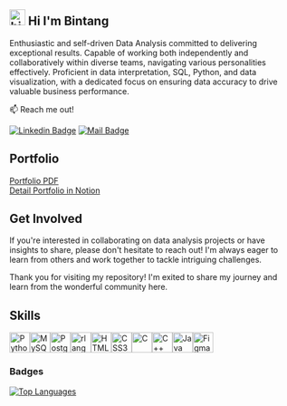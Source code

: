 ## <img src="https://user-images.githubusercontent.com/1303154/88677602-1635ba80-d120-11ea-84d8-d263ba5fc3c0.gif" width="28px" height="28px" alt="hi"> Hi I'm Bintang 

Enthusiastic and self-driven Data Analysis committed to delivering exceptional results. Capable of working both independently and collaboratively within diverse teams, navigating various personalities effectively. Proficient in data interpretation, SQL, Python, and data visualization, with a dedicated focus on ensuring data accuracy to drive valuable business performance. 

:mailbox: Reach me out!

[![Linkedin Badge](https://img.shields.io/badge/-Bintang-0e76a8?style=flat&labelColor=0e76a8&logo=linkedin&logoColor=white)](https://www.linkedin.com/in/bintang-ary-pradana/)
[![Mail Badge](https://img.shields.io/badge/-bintangarypradana123@gmail.com-c0392b?style=flat&labelColor=c0392b&logo=gmail&logoColor=white)](mailto:bintangarypradana123@gmail.com)

## Portfolio
[Portfolio PDF](https://drive.google.com/file/d/1UsD1a-yRO-t9z4HgedqbYkQcDXXZc-Fj)\
[Detail Portfolio in Notion](https://bintangarypradana.notion.site/Bintang-s-Portfolio-532a538c90e1458da5acd2ece1072c68)

## Get Involved

If you're interested in collaborating on data analysis projects or have insights to share, please don't hesitate to reach out! I'm always eager to learn from others and work together to tackle intriguing challenges.

Thank you for visiting my repository! I'm exited to share my journey and learn from the wonderful community here.

## Skills

<p align="left">
<a href="https://www.python.org/" target="_blank" rel="noreferrer"><img src="https://raw.githubusercontent.com/danielcranney/readme-generator/main/public/icons/skills/python-colored.svg" width="36" height="36" alt="Python" /></a><a href="https://www.mysql.com/" target="_blank" rel="noreferrer"><img src="https://raw.githubusercontent.com/danielcranney/readme-generator/main/public/icons/skills/mysql-colored.svg" width="36" height="36" alt="MySQL" /></a><a href="https://www.postgresql.org/" target="_blank" rel="noreferrer"><img src="https://raw.githubusercontent.com/danielcranney/readme-generator/main/public/icons/skills/postgresql-colored.svg" width="36" height="36" alt="PostgreSQL" /></a><a href="https://www.r-project.org/" target="_blank" rel="noreferrer"><img src="https://raw.githubusercontent.com/danielcranney/readme-generator/main/public/icons/skills/rlang-colored.svg" width="36" height="36" alt="rlang" /></a><a href="https://developer.mozilla.org/en-US/docs/Glossary/HTML5" target="_blank" rel="noreferrer"><img src="https://raw.githubusercontent.com/danielcranney/readme-generator/main/public/icons/skills/html5-colored.svg" width="36" height="36" alt="HTML5" /></a><a href="https://www.w3.org/TR/CSS/#css" target="_blank" rel="noreferrer"><img src="https://raw.githubusercontent.com/danielcranney/readme-generator/main/public/icons/skills/css3-colored.svg" width="36" height="36" alt="CSS3" /></a><a href="https://docs.microsoft.com/en-us/cpp/?view=msvc-170" target="_blank" rel="noreferrer"><img src="https://raw.githubusercontent.com/danielcranney/readme-generator/main/public/icons/skills/c-colored.svg" width="36" height="36" alt="C" /></a><a href="https://docs.microsoft.com/en-us/cpp/?view=msvc-170" target="_blank" rel="noreferrer"><img src="https://raw.githubusercontent.com/danielcranney/readme-generator/main/public/icons/skills/cplusplus-colored.svg" width="36" height="36" alt="C++" /></a><a href="https://www.oracle.com/java/" target="_blank" rel="noreferrer"><img src="https://raw.githubusercontent.com/danielcranney/readme-generator/main/public/icons/skills/java-colored.svg" width="36" height="36" alt="Java" /></a><a href="https://www.figma.com/" target="_blank" rel="noreferrer"><img src="https://raw.githubusercontent.com/danielcranney/readme-generator/main/public/icons/skills/figma-colored.svg" width="36" height="36" alt="Figma" /></a>
</p>


### Badges
<a href="https://github.com/bintangpradanaa" align="left"><img src="https://github-readme-stats.vercel.app/api/top-langs/?username=bintangpradanaa&langs_count=10&title_color=3382ed&text_color=3382ed&icon_color=6366f1&bg_color=22272e&hide_border=true&locale=en&custom_title=Top%20%Languages" alt="Top Languages" /></a>

